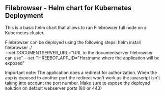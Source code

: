 ## Filebrowser - Helm chart for Kubernetes Deployment

This is a basic helm chart that allows to run Filebrowser full node on a Kubernetes cluster.

Filebrowser can be deployed using the following steps:
helm install filebrowser ./ \
--set DOCUMENTSERVER_URL="URL to the documentserver filebrowser can use"
--set THREEBOT_APP_ID="Hostname where the application will be exposed" 

Important note:
The application does a redirect for authorization. When the app is exposed to another port the redirect won't work as the javascript isn't taking into account the port number.
Make sure to expose the deployed solution on default webserver ports  (80 or 443)
